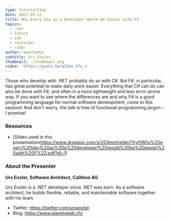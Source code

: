 ```yaml
---
type: TutorialStep
date: 2021-05-12
title: Why Every Day as a Developer Would Be Easier with F#
topics:
  - .net
  - fsharp
  - ide
  - resharper
  - rider
author: maartenba
subtitle: Urs Enzler
thumbnail: ./thumbnail.png
video: 'https://youtu.be/q3Ies_XTo_s'
---
```


Those who develop with .NET probably do so with C#. But F#, in particular, has great potential to make daily work easier. Everything that C# can do can also be done with F#, and often in a more lightweight and less error-prone way. If you want to see where the differences are and why F# is a good programming language for normal software development, come to this session! And don't worry, the talk is free of functional programming jargon – I promise!

### Resources

* [Slides used in this presentation(<https://www.dropbox.com/s/203mmhxldm71ryf/Why%20every%20day%20as%20a%20developer%20would%20be%20easier%20with%20F%23.pdf?dl=1>)

### About the Presenter

**Urs Enzler, Software Architect, Calitime AG**

Urs Enzler is a .NET developer since .NET was born. As a software architect, he builds flexible, reliable, and maintainable software together with his team.

* Twitter: <https://twitter.com/ursenzler>
* Blog: <https://www.planetgeek.ch/>
